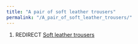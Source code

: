 ```yaml
---
title: "A pair of soft leather trousers"
permalink: "/A_pair_of_soft_leather_trousers/"
---
```


1.  REDIRECT [Soft leather trousers](Soft_leather_trousers "wikilink")